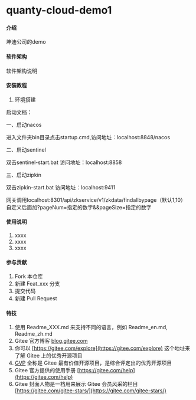 # quanty-cloud-demo1

#### 介绍
坤迪公司的demo

#### 软件架构
软件架构说明


#### 安装教程

1.  环境搭建

启动文档：

一、启动nacos 

进入文件夹bin目录点击startup.cmd,访问地址：localhost:8848/nacos

二、启动sentinel

双击sentinel-start.bat 访问地址：localhost:8858

三、启动zipkin

双击zipkin-start.bat 访问地址：localhost:9411

网关调用localhost:8301/api/zkservice/v1/zkdata/findallbypage（默认1,10）
自定义后面加?pageNum=指定的数字&&pageSize=指定的数字


#### 使用说明

1.  xxxx
2.  xxxx
3.  xxxx

#### 参与贡献

1.  Fork 本仓库
2.  新建 Feat_xxx 分支
3.  提交代码
4.  新建 Pull Request


#### 特技

1.  使用 Readme\_XXX.md 来支持不同的语言，例如 Readme\_en.md, Readme\_zh.md
2.  Gitee 官方博客 [blog.gitee.com](https://blog.gitee.com)
3.  你可以 [https://gitee.com/explore](https://gitee.com/explore) 这个地址来了解 Gitee 上的优秀开源项目
4.  [GVP](https://gitee.com/gvp) 全称是 Gitee 最有价值开源项目，是综合评定出的优秀开源项目
5.  Gitee 官方提供的使用手册 [https://gitee.com/help](https://gitee.com/help)
6.  Gitee 封面人物是一档用来展示 Gitee 会员风采的栏目 [https://gitee.com/gitee-stars/](https://gitee.com/gitee-stars/)
